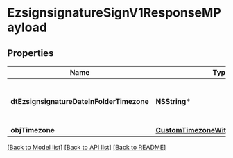 # EzsignsignatureSignV1ResponseMPayload

## Properties
Name | Type | Description | Notes
------------ | ------------- | ------------- | -------------
**dtEzsignsignatureDateInFolderTimezone** | **NSString*** | The date the Ezsignsignature was signed in folder&#39;s timezone | 
**objTimezone** | [**CustomTimezoneWithCodeResponse***](CustomTimezoneWithCodeResponse.md) |  | [optional] 

[[Back to Model list]](../README.md#documentation-for-models) [[Back to API list]](../README.md#documentation-for-api-endpoints) [[Back to README]](../README.md)


